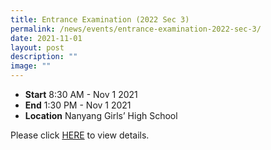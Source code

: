 ```yaml
---
title: Entrance Examination (2022 Sec 3)
permalink: /news/events/entrance-examination-2022-sec-3/
date: 2021-11-01
layout: post
description: ""
image: ""
---
```

*   **Start** 8:30 AM - Nov 1 2021
*   **End** 1:30 PM - Nov 1 2021
*   **Location** Nanyang Girls’ High School

  

Please click [HERE](/join-us/as_students) to view details.